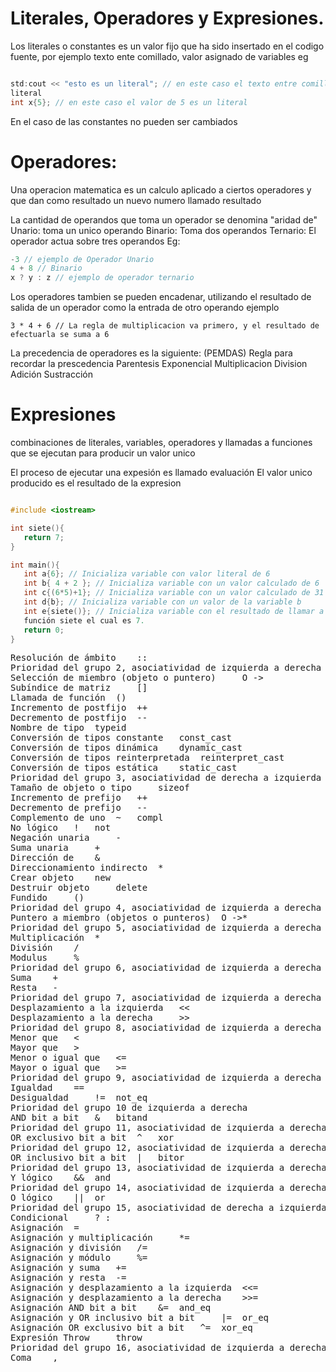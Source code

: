 Literales, Operadores y Expresiones.
===

Los literales o constantes es un valor fijo que ha sido insertado en el codigo
fuente, por ejemplo texto ente comillado, valor asignado de variables
eg
```c++

std:cout << "esto es un literal"; // en este caso el texto entre comillas es un
literal
int x{5}; // en este caso el valor de 5 es un literal
```

En el caso de las constantes no pueden ser cambiados

Operadores:
===
Una operacion matematica es un calculo aplicado a ciertos operadores y que dan
como resultado un nuevo numero llamado resultado

La cantidad de operandos que toma un operador se denomina "aridad de"
Unario: toma un unico operando
Binario: Toma dos operandos
Ternario: El operador actua sobre tres operandos
Eg:
```c++
-3 // ejemplo de Operador Unario
4 + 8 // Binario
x ? y : z // ejemplo de operador ternario
```

Los operadores tambien se pueden encadenar, utilizando el resultado de salida
de un operador como la entrada de otro operando
ejemplo
```
3 * 4 + 6 // La regla de multiplicacion va primero, y el resultado de
efectuarla se suma a 6
```
La precedencia de operadores es la siguiente:
(PEMDAS) Regla para recordar la prescedencia
Parentesis
Exponencial
Multiplicacion
Division
Adición
Sustracción

Expresiones
===
combinaciones de literales, variables,  operadores y llamadas a funciones que
se ejecutan para producir un valor unico

El proceso de ejecutar una expesión es llamado evaluación
El valor unico producido es el resultado de la expresion

```c++

#include <iostream>

int siete(){
   return 7;
}

int main(){
   int a{6}; // Inicializa variable con valor literal de 6
   int b{ 4 + 2 }; // Inicializa variable con un valor calculado de 6
   int c{(6*5)+1}; // Inicializa variable con un valor calculado de 31
   int d{b}; // Inicializa variable con un valor de la variable b
   int e{siete()}; // Inicializa variable con el resultado de llamar a la
   función siete el cual es 7.
   return 0;
}
```

<pre>
Resolución de ámbito    ::  
Prioridad del grupo 2, asociatividad de izquierda a derecha         
Selección de miembro (objeto o puntero)     O ->    
Subíndice de matriz     []  
Llamada de función  ()  
Incremento de postfijo  ++  
Decremento de postfijo  --  
Nombre de tipo  typeid  
Conversión de tipos constante   const_cast  
Conversión de tipos dinámica    dynamic_cast    
Conversión de tipos reinterpretada  reinterpret_cast    
Conversión de tipos estática    static_cast     
Prioridad del grupo 3, asociatividad de derecha a izquierda         
Tamaño de objeto o tipo     sizeof  
Incremento de prefijo   ++  
Decremento de prefijo   --  
Complemento de uno  ~   compl
No lógico   !   not
Negación unaria     -   
Suma unaria     +   
Dirección de    &   
Direccionamiento indirecto  *   
Crear objeto    new     
Destruir objeto     delete  
Fundido     ()  
Prioridad del grupo 4, asociatividad de izquierda a derecha         
Puntero a miembro (objetos o punteros)  O ->*   
Prioridad del grupo 5, asociatividad de izquierda a derecha         
Multiplicación  *   
División    /   
Modulus     %   
Prioridad del grupo 6, asociatividad de izquierda a derecha         
Suma    +   
Resta   -   
Prioridad del grupo 7, asociatividad de izquierda a derecha         
Desplazamiento a la izquierda   <<  
Desplazamiento a la derecha     >>  
Prioridad del grupo 8, asociatividad de izquierda a derecha         
Menor que   <   
Mayor que   >   
Menor o igual que   <=  
Mayor o igual que   >=  
Prioridad del grupo 9, asociatividad de izquierda a derecha         
Igualdad    ==  
Desigualdad     !=  not_eq
Prioridad del grupo 10 de izquierda a derecha       
AND bit a bit   &   bitand
Prioridad del grupo 11, asociatividad de izquierda a derecha        
OR exclusivo bit a bit  ^   xor
Prioridad del grupo 12, asociatividad de izquierda a derecha        
OR inclusivo bit a bit  |   bitor
Prioridad del grupo 13, asociatividad de izquierda a derecha        
Y lógico    &&  and
Prioridad del grupo 14, asociatividad de izquierda a derecha        
O lógico    ||  or
Prioridad del grupo 15, asociatividad de derecha a izquierda        
Condicional     ? :     
Asignación  =   
Asignación y multiplicación     *=  
Asignación y división   /=  
Asignación y módulo     %=  
Asignación y suma   +=  
Asignación y resta  -=  
Asignación y desplazamiento a la izquierda  <<=     
Asignación y desplazamiento a la derecha    >>=     
Asignación AND bit a bit    &=  and_eq
Asignación y OR inclusivo bit a bit     |=  or_eq
Asignación OR exclusivo bit a bit   ^=  xor_eq
Expresión Throw     throw   
Prioridad del grupo 16, asociatividad de izquierda a derecha        
Coma    ,   
</pre>

